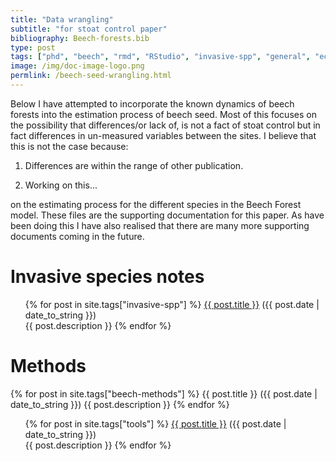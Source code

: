 ```yaml
---
title: "Data wrangling"
subtitle: "for stoat control paper"
bibliography: Beech-forests.bib
type: post
tags: ["phd", "beech", "rmd", "RStudio", "invasive-spp", "general", "ecology", "thesis"]
image: /img/doc-image-logo.png
permlink: /beech-seed-wrangling.html
---
```


Below I have attempted to incorporate the known dynamics of beech forests into the estimation process of beech seed. Most of this focuses on the possibility that differences/or lack of, is not a fact of stoat control but in fact differences in un-measured variables between the sites. I believe that this is not the case because:

1. Differences are within the range of other publication.

2. Working on this... 

 on the estimating process for the different species in the Beech Forest model. These files are the supporting documentation for this paper. As have been doing this I have also realised that there are many more supporting documents coming in the future.

# Invasive species notes

<div class="post">
<ul>
{% for post in site.tags["invasive-spp"] %}
  <a href="{{ post.url }}">{{ post.title }}</a> ({{ post.date | date_to_string }})<br>
    {{ post.description }}
{% endfor %}
</ul>
</div>

# Methods

{% for post in site.tags["beech-methods"] %}
  {{ post.title }} ({{ post.date | date_to_string }})
    {{ post.description }}
{% endfor %}

<div class="post">
<ul>
{% for post in site.tags["tools"] %}
  <a href="{{ post.url }}">{{ post.title }}</a> ({{ post.date | date_to_string }})<br>
    {{ post.description }}
{% endfor %}
</ul>
</div>